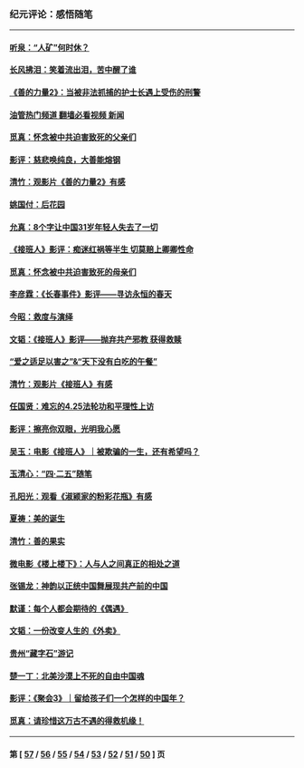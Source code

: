 ### 纪元评论：感悟随笔
---
#### [听泉：“人矿”何时休？](../../pages/nsc1035/n14016609.md?06180330) 
#### [长风拂泪：笑着流出泪，苦中醒了谁](../../pages/nsc1035/n14016469.md?06180330) 
#### [《善的力量2》：当被非法抓捕的护士长遇上受伤的刑警](../../pages/nsc1035/n14015561.md?06180330) 
#### [油管热门频道 翻墙必看视频 新闻](ok?06180330)
#### [觅真：怀念被中共迫害致死的父亲们](../../pages/nsc1035/n14014258.md?06180330) 
#### [影评：慈悲唤纯良，大善能熔钢](../../pages/nsc1035/n14010867.md?06180330) 
#### [清竹：观影片《善的力量2》有感](../../pages/nsc1035/n14010015.md?06180330) 
#### [姚国付：后花园](../../pages/nsc1035/n14005301.md?06180330) 
#### [允真：8个字让中国31岁年轻人失去了一切](../../pages/nsc1035/n13999093.md?06180330) 
#### [《接班人》影评：痴迷红祸等半生 切莫赔上卿卿性命](../../pages/nsc1035/n13998676.md?06180330) 
#### [觅真：怀念被中共迫害致死的母亲们](../../pages/nsc1035/n13997271.md?06180330) 
#### [李彦霖：《长春事件》影评——寻访永恒的春天](../../pages/nsc1035/n13995112.md?06180330) 
#### [今昭：救度与演绎](../../pages/nsc1035/n13992670.md?06180330) 
#### [文韬：《接班人》影评——抛弃共产邪教 获得救赎](../../pages/nsc1035/n13990160.md?06180330) 
#### [“爱之适足以害之”&“天下没有白吃的午餐”](../../pages/nsc1035/n13988391.md?06180330) 
#### [清竹：观影片《接班人》有感](../../pages/nsc1035/n13983561.md?06180330) 
#### [任国贤：难忘的4.25法轮功和平理性上访](../../pages/nsc1035/n13983482.md?06180330) 
#### [影评：擦亮你双眼，光明我心愿](../../pages/nsc1035/n13982333.md?06180330) 
#### [吴玉：电影《接班人》｜被欺骗的一生，还有希望吗？](../../pages/nsc1035/n13981972.md?06180330) 
#### [玉清心：“四·二五”随笔](../../pages/nsc1035/n13978628.md?06180330) 
#### [孔阳光：观看《淑颍家的粉彩花瓶》有感](../../pages/nsc1035/n13967929.md?06180330) 
#### [夏祷：美的诞生](../../pages/nsc1035/n13962321.md?06180330) 
#### [清竹：善的果实](../../pages/nsc1035/n13963980.md?06180330) 
#### [微电影《楼上楼下》：人与人之间真正的相处之道](../../pages/nsc1035/n13944319.md?06180330) 
#### [张锡龙：神韵以正统中国舞展现共产前的中国](../../pages/nsc1035/n13939727.md?06180330) 
#### [默谨：每个人都会期待的《偶遇》](../../pages/nsc1035/n13939091.md?06180330) 
#### [文韬：一份改变人生的《外卖》](../../pages/nsc1035/n13931822.md?06180330) 
#### [贵州“藏字石”游记](../../pages/nsc1035/n13923310.md?06180330) 
#### [楚一丁：北美沙漠上不死的自由中国魂](../../pages/nsc1035/n13921879.md?06180330) 
#### [影评：《聚会3》｜留给孩子们一个怎样的中国年？](../../pages/nsc1035/n13919652.md?06180330) 
#### [觅真：请珍惜这万古不遇的得救机缘！](../../pages/nsc1035/n13917157.md?06180330) 

---
#### 第 [ [57](./57.md?06180330) / [56](./56.md?06180330) / [55](./55.md?06180330) / [54](./54.md?06180330) / [53](./53.md?06180330) / [52](./52.md?06180330) / [51](./51.md?06180330) / [50](./50.md?06180330) ] 页
